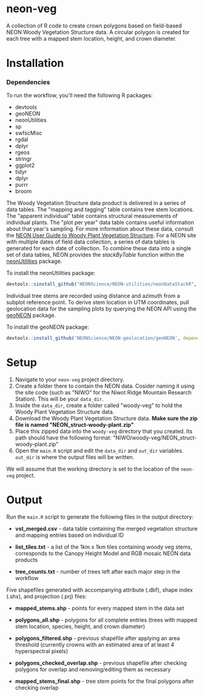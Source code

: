neon-veg
================

A collection of R code to create crown polygons based on field-based NEON Woody Vegetation Structure data.
A circular polygon is created for each tree with a mapped stem location, height, and crown diameter. 


Installation
================

### Dependencies

To run the workflow, you'll need the following R packages:

-   devtools
-	geoNEON
-   neonUtilities
-	sp
-	swfscMisc
-	rgdal
-	dplyr
-	rgeos
-	stringr
-	ggplot2
-	tidyr
-	dplyr
-	purrr
-	broom

The Woody Vegetation Structure data product is delivered in a series of data tables. The "mapping and tagging" table contains tree stem locations. The "apparent individual" table contains structural measurements of individual plants. The "plot per year" data table contains useful information about that year's sampling. For more information about these data, consult the [NEON User Guide to Woody Plant Vegetation Structure](http://data.neonscience.org/api/v0/documents/NEON_vegStructure_userGuide_vA). For a NEON site with multiple dates of field data collection, a series of data tables is generated for each date of collection. To combine these data into a single set of data tables, NEON provides the *stackByTable* function within the [neonUtilities](https://github.com/NEONScience/NEON-utilities/tree/master/neonUtilities) package.

To install the neonUtilities package: 

``` r
devtools::sinstall_github("NEONScience/NEON-utilities/neonDataStackR", dependencies=TRUE)
```

Individual tree stems are recorded using distance and azimuth from a subplot reference point. To derive stem location in UTM coordinates, pull geolocation data for the sampling plots by querying the NEON API using the [geoNEON](https://github.com/NEONScience/NEON-geolocation/tree/master/geoNEON) package.

To install the geoNEON package: 

``` r
devtools::install_github('NEONScience/NEON-geolocation/geoNEON', dependencies=TRUE)
```


Setup
================

1. Navigate to your `neon-veg` project directory. 
2. Create a folder there to contain the NEON data. Cosider naming it using the site code (such as "NIWO" for the Niwot Ridge Mountain Research Station). This will be your `data_dir`. 
3. Inside the `data_dir`, create a folder called "woody-veg" to hold the Woody Plant Vegetation Structure data. 
4. Download the Woody Plant Vegetation Structure data. **Make sure the zip file is named "NEON_struct-woody-plant.zip"**
5. Place this zipped data into the `woody-veg` directory that you created. Its path should have the following format: "NIWO/woody-veg/NEON_struct-woody-plant.zip"
6. Open the `main.R` script and edit the `data_dir` and `out_dir` variables. `out_dir` is where the output files will be written. 

We will assume that the working directory is set to the location of the `neon-veg` project.


Output
================

Run the `main.R` script to generate the following files in the output directory: 

-	**vst_merged.csv** - data table containing the merged vegetation structure and mapping entries based on individual ID

-	**list_tiles.txt** - a list of the 1km x 1km tiles containing woody veg stems, corresponds to the Canopy Height Model and RGB mosaic NEON data products

-	**tree_counts.txt** - number of trees left after each major step in the workflow 

Five shapefiles generated with accompanying attribute (.dbf), shape index (.shx), and projection (.prj) files:

-	**mapped_stems.shp** - points for every mapped stem in the data set

-   **polygons_all.shp** - polygons for all complete entries (trees with mapped stem location, species, height, and crown diameter)

-   **polygons_filtered.shp** - previous shapefile after applying an area threshold (currently crowns with an estimated area of at least 4 hyperspectral pixels)

-	**polygons_checked_overlap.shp** - previous shapefile after checking polygons for overlap and removing/editing them as necessary

-	**mapped_stems_final.shp** - tree stem points for the final polygons after checking overlap

